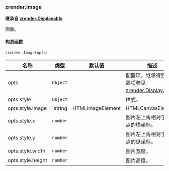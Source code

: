 ---
---

### zrender.Image

**继承自 [zrender.Displayable](#zrenderdisplayable)**

图像。

#### 构造函数

`zrender.Image(opts)`

|名称|类型|默认值|描述|
|---|---|---|---|
|opts|`Object`||配置项，继承得到的配置项参见 [zrender.Displayable](#zrenderdisplayable)。|
|opts.style|`Object`||样式。|
|opts.style.image|`string|HTMLImageElement|HTMLCanvasElement`||图片的内容，可以是图片的 URL，也可以是 [dataURI](https://tools.ietf.org/html/rfc2397)。|
|opts.style.x|`number`||图片左上角相对于父节点的横坐标。|
|opts.style.y|`number`||图片左上角相对于父节点的纵坐标。|
|opts.style.width|`number`||图片宽度。|
|opts.style.height|`number`||图片高度。|
